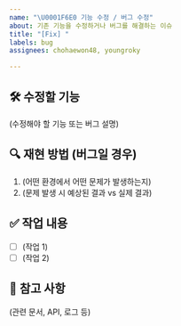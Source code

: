 ```yaml
---
name: "\U0001F6E0 기능 수정 / 버그 수정"
about: 기존 기능을 수정하거나 버그를 해결하는 이슈
title: "[Fix] "
labels: bug
assignees: chohaewon48, youngroky

---
```


## 🛠 수정할 기능
(수정해야 할 기능 또는 버그 설명)

## 🔍 재현 방법 (버그일 경우)
1. (어떤 환경에서 어떤 문제가 발생하는지)
2. (문제 발생 시 예상된 결과 vs 실제 결과)

## ✅ 작업 내용
- [ ] (작업 1)
- [ ] (작업 2)

## 🔗 참고 사항
(관련 문서, API, 로그 등)
